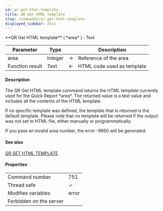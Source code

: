 ```yaml
---
id: qr-get-html-template
title: QR Get HTML template
slug: /commands/qr-get-html-template
displayed_sidebar: docs
---
```


<!--REF #_command_.QR Get HTML template.Syntax-->**QR Get HTML template** ( *area* ) : Text<!-- END REF-->
<!--REF #_command_.QR Get HTML template.Params-->
| Parameter | Type |  | Description |
| --- | --- | --- | --- |
| area | Integer | &#8594;  | Reference of the area |
| Function result | Text | &#8592; | HTML code used as template |

<!-- END REF-->

#### Description 

<!--REF #_command_.QR Get HTML template.Summary-->The QR Get HTML template command returns the HTML template currently used for the Quick Report *area*.<!-- END REF--> The returned value is a text value and includes all the contents of the HTML template.

If no specific template was defined, the template that is returned is the default template. Please note that no template will be returned if the output was not set to HTML file, either manually or programmatically.

If you pass an invalid area number, the error -9850 will be generated.

#### See also 

[QR SET HTML TEMPLATE](qr-set-html-template.md)  

#### Properties
|  |  |
| --- | --- |
| Command number | 751 |
| Thread safe | &check; |
| Modifies variables | error |
| Forbidden on the server ||


